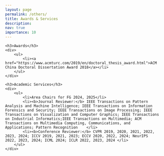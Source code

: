 ```yaml
---
layout: page
permalink: /others/
title: Awards & Services
description: 
nav: true
importance: 10
---
```

<div>

    <h3>Awards</h3>
	<div>
        <ul>
            <li><a href="https://www.acmturc.com/2019/en/doctoral_thesis_award.html">ACM China Doctoral Dissertation Award 2018</a></li>
        </ul>    
	</div>

    <h3>Academic Services</h3>
    <div>
        <ul>
            <li>Area Chairs for FG 2024, 2025</li>
            <li><b>Journal Reviewer:</b> IEEE Transactions on Pattern Analysis and Machine Intelligence; IEEE Transactions on Information Forensics and Security; IEEE Transactions on Image Processing; IEEE Transactions on Visualization and Computer Graphics; IEEE Transactions on Industrial Informatics;IEEE Transactions on Multimedia; ACM Transactions on Multimedia Computing, Communications, and Applications; Pattern Recognition    </li>
            <li><b>Conference Reviewer:</b> CVPR 2019, 2020, 2021, 2022, 2023, 2024; ICCV 2019, 2021, 2023; ECCV 2020, 2022, 2024; NeurIPS 2022, 2023, 2024; ICML 2024; ICLR 2022, 2023, 2024 </li>
        </ul>    
    </div>


</div>
